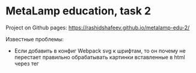 # MetaLamp education, task 2

Project on Github pages:
https://rashidshafeev.github.io/metalamp-edu-2/

Известные проблемы:
- Если добавить в конфиг Webpack svg к шрифтам, то он почему не перестает правильно обрабатывать картинки вставленные в html через тег <img />